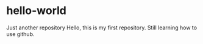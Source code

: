 # hello-world
Just another repository
Hello, this is my first repository. Still learning how to use github.
